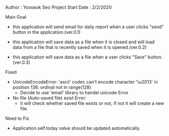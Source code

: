 Author : Yooseok Seo
Project Start Date : 2/2/2020

Main Goal
- this application will send email for daily report
  when a user clicks "send" button in the application.(ver.0.1)

- this application will save data as a file when it is closed
  and will load data from a file that is recently saved when it is opened.(ver.0.2)

- this application will save data as a file when a user clicks "Save" button. (ver.0.3)

Fixed
- UnicodeEncodeError: 'ascii' codec can't encode character '\u2013' in position 136: ordinal not in range(128)
    * Decide to use 'email' library to handel unicode Error
- No file (Auto-saved file) exist Error:
    * it will check whether saved file exists or not, if not it will create a new file.

Need to Fix
- Application.self.today value should be updated automatically.
